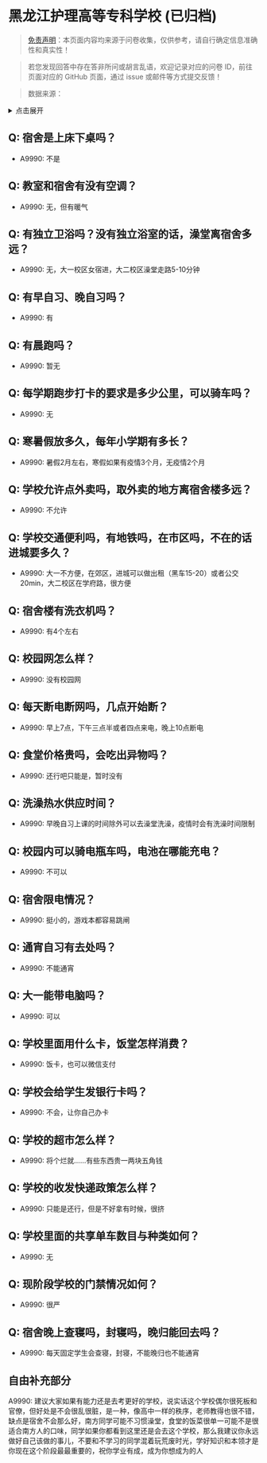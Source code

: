 # 黑龙江护理高等专科学校 (已归档)

> [免责声明](https://colleges.chat/#_3)：本页面内容均来源于问卷收集，仅供参考，请自行确定信息准确性和真实性！

> 若您发现回答中存在答非所问或胡言乱语，欢迎记录对应的问卷 ID，前往页面对应的 GitHub 页面，通过 issue 或邮件等方式提交反馈！

> 数据来源：

<details><summary>点击展开</summary>
<ul>
<li>A9990: 匿名 (2022 年 06 月)</li>
</ul>
</details>

## Q: 宿舍是上床下桌吗？

- A9990: 不是

## Q: 教室和宿舍有没有空调？

- A9990: 无，但有暖气

## Q: 有独立卫浴吗？没有独立浴室的话，澡堂离宿舍多远？

- A9990: 无，大一校区女宿进，大二校区澡堂走路5-10分钟

## Q: 有早自习、晚自习吗？

- A9990: 有

## Q: 有晨跑吗？

- A9990: 暂无

## Q: 每学期跑步打卡的要求是多少公里，可以骑车吗？

- A9990: 无

## Q: 寒暑假放多久，每年小学期有多长？

- A9990: 暑假2月左右，寒假如果有疫情3个月，无疫情2个月

## Q: 学校允许点外卖吗，取外卖的地方离宿舍楼多远？

- A9990: 不允许

## Q: 学校交通便利吗，有地铁吗，在市区吗，不在的话进城要多久？

- A9990: 大一不方便，在郊区，进城可以做出租（黑车15-20）或者公交20min，大二校区在学府路，很方便

## Q: 宿舍楼有洗衣机吗？

- A9990: 有4个左右

## Q: 校园网怎么样？

- A9990: 没有校园网

## Q: 每天断电断网吗，几点开始断？

- A9990: 早上7点，下午三点半或者四点来电，晚上10点断电

## Q: 食堂价格贵吗，会吃出异物吗？

- A9990: 还行吧只能是，暂时没有

## Q: 洗澡热水供应时间？

- A9990: 早晚自习上课的时间除外可以去澡堂洗澡，疫情时会有洗澡时间限制

## Q: 校园内可以骑电瓶车吗，电池在哪能充电？

- A9990: 不可以

## Q: 宿舍限电情况？

- A9990: 挺小的，游戏本都容易跳闸

## Q: 通宵自习有去处吗？

- A9990: 不能通宵

## Q: 大一能带电脑吗？

- A9990: 可以

## Q: 学校里面用什么卡，饭堂怎样消费？

- A9990: 饭卡，也可以微信支付

## Q: 学校会给学生发银行卡吗？

- A9990: 不会，让你自己办卡

## Q: 学校的超市怎么样？

- A9990: 将个烂就……有些东西贵一两块五角钱

## Q: 学校的收发快递政策怎么样？

- A9990: 只能是还行，但是不好拿有时候，很挤

## Q: 学校里面的共享单车数目与种类如何？

- A9990: 无

## Q: 现阶段学校的门禁情况如何？

- A9990: 很严

## Q: 宿舍晚上查寝吗，封寝吗，晚归能回去吗？

- A9990: 每天固定学生会查寝，封寝，不能晚归也不能通宵

## 自由补充部分

A9990: 建议大家如果有能力还是去考更好的学校，说实话这个学校偶尔很死板和官僚，但好处是不会很乱很脏，是一种，像高中一样的秩序，老师教得也很不错，缺点是宿舍不会那么好，南方同学可能不习惯澡堂，食堂的饭菜很单一可能不是很适合南方人的口味，同学如果你都看到这里还是会去这个学校，那么我建议你永远做好自己该做的事儿，不要和不学习的同学混着玩荒废时光，学好知识和本领才是你现在这个阶段最最重要的，祝你学业有成，成为你想成为的人